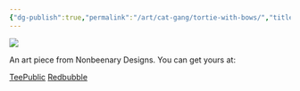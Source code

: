```yaml
---
{"dg-publish":true,"permalink":"/art/cat-gang/tortie-with-bows/","title":"Tortie Wtih Bows","tags":["Art","Cats"]}
---
```



![](https://baserow-media.ams3.digitaloceanspaces.com/user_files/IemW1rj7QXJ4lDKUk01K3aUZIi47QjIs_befdc6250abfde9f707d7b74b92f48f650f6fde534e859ac8c6442f5a29a8f42.png)

An art piece from Nonbeenary Designs. You can get yours at:

[TeePublic]()
[Redbubble]()
